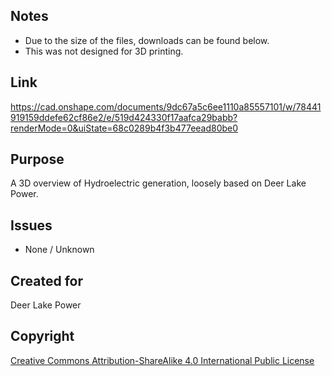 ## Notes

- Due to the size of the files, downloads can be found below.
- This was not designed for 3D printing.

## Link

https://cad.onshape.com/documents/9dc67a5c6ee1110a85557101/w/78441919159ddefe62cf86e2/e/519d424330f17aafca29babb?renderMode=0&uiState=68c0289b4f3b477eead80be0


## Purpose

A 3D overview of Hydroelectric generation, loosely based on Deer Lake Power.

## Issues

- None / Unknown

## Created for

Deer Lake Power

## Copyright

[Creative Commons Attribution-ShareAlike 4.0 International Public
License](https://creativecommons.org/licenses/by-sa/4.0/deed.en)


